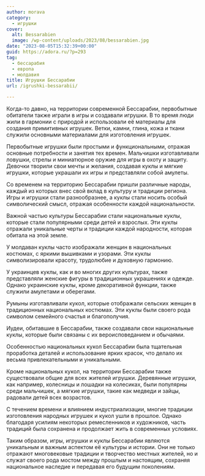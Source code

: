 ```yaml
---
author: morava
category:
  - игрушки
cover:
  alt: Bessarabien
  image: /wp-content/uploads/2023/08/bessarabien.jpg
date: "2023-08-05T15:32:39+00:00"
guid: https://adora.ru/?p=293
tag:
  - бессарабия
  - европа
  - молдавия
title: Игрушки Бессарабии
url: /igrushki-bessarabii/

---
```

Когда-то давно, на территории современной Бессарабии, первобытные обитатели также играли в игры и создавали игрушки. В то время люди жили в гармонии с природой и использовали её материалы для создания примитивных игрушек. Ветки, камни, глина, кожа и ткани служили основными материалами для изготовления игрушек.

Первобытные игрушки были простыми и функциональными, отражая основные потребности и занятия тех времен. Мальчишки изготавливали ловушки, стрелы и миниатюрное оружие для игры в охоту и защиту. Девочки творили свои мечты и желания, создавая куклы и мягкие игрушки, которые украшали их игры и представляли собой амулеты.

Со временем на территорию Бессарабии пришли различные народы, каждый из которых внес свой вклад в культуру и традиции региона. Игры и игрушки стали разнообразнее, а куклы стали носить особый символический смысл, отражая особенности каждой национальности.

Важной частью культуры Бессарабии стали национальные куклы, которые стали популярными среди детей и взрослых. Эти куклы отражали уникальные черты и традиции каждой народности, которая обитала на этой земле.

У молдаван куклы часто изображали женщин в национальных костюмах, с яркими вышивками и узорами. Эти куклы символизировали красоту, трудолюбие и духовную гармонию.

У украинцев куклы, как и во многих других культурах, также представляли женские фигуры в традиционных украшениях и одежде. Однако украинские куклы, кроме декоративной функции, также служили амулетами и оберегами.

Румыны изготавливали кукол, которые отображали сельских женщин в традиционных национальных костюмах. Эти куклы были своего рода символом семейного счастья и благополучия.

Иудеи, обитавшие в Бессарабии, также создавали свои национальные куклы, которые были связаны с их вероисповеданием и обычаями.

Особенностью национальных кукол Бессарабии была тщательная проработка деталей и использование ярких красок, что делало их весьма привлекательными и уникальными.

Кроме национальных кукол, на территории Бессарабии также существовали общие для всех жителей игрушки. Деревянные игрушки, как например, колесницы и лошадки на колесиках, были популярны среди мальчишек, а мягкие игрушки, такие как медведи и зайцы, радовали детей всех возрастов.

С течением времени и влиянием индустриализации, многие традиции изготовления народных игрушек и кукол ушли в прошлое. Однако благодаря усилиям некоторых ремесленников и художников, часть традиций была сохранена и продолжает жить в современных условиях.

Таким образом, игры, игрушки и куклы Бессарабии являются уникальным и важным аспектом её культуры и истории. Они не только отражают многовековые традиции и творчество местных жителей, но и служат своего рода мостом между прошлым и настоящим, сохраняя национальное наследие и передавая его будущим поколениям.
